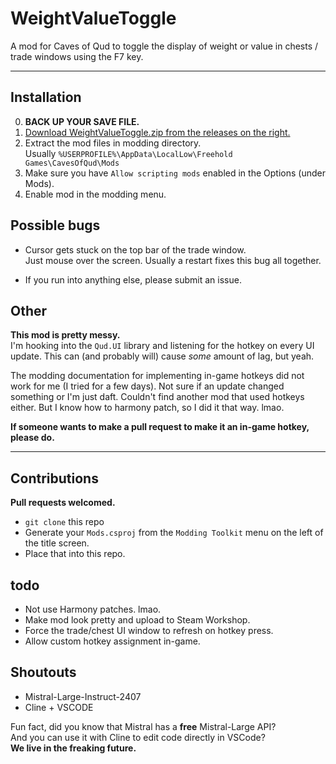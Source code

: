 # WeightValueToggle

A mod for Caves of Qud to toggle the display of weight or value in chests / trade windows using the F7 key.

--- 

<h2>Installation</h2>

0. **BACK UP YOUR SAVE FILE.**
1. [Download WeightValueToggle.zip from the releases on the right.](https://github.com/remghoost/WeightValueToggle/releases/tag/0.0.1)
2. Extract the mod files in modding directory.  
Usually `%USERPROFILE%\AppData\LocalLow\Freehold Games\CavesOfQud\Mods`
3. Make sure you have `Allow scripting mods` enabled in the Options (under Mods).
4. Enable mod in the modding menu.


<h2>Possible bugs</h2>

- Cursor gets stuck on the top bar of the trade window.  
Just mouse over the screen. Usually a restart fixes this bug all together.

- If you run into anything else, please submit an issue.


<h2>Other</h2>

**This mod is pretty messy.**  
I'm hooking into the `Qud.UI` library and listening for the hotkey on every UI update. This can (and probably will) cause *some* amount of lag, but yeah.

The modding documentation for implementing in-game hotkeys did not work for me (I tried for a few days). Not sure if an update changed something or I'm just daft. Couldn't find another mod that used hotkeys either. But I know how to harmony patch, so I did it that way. lmao.

**If someone wants to make a pull request to make it an in-game hotkey, please do.**

---


<h2>Contributions</h2>

**Pull requests welcomed.**  
- `git clone` this repo
- Generate your `Mods.csproj` from the `Modding Toolkit` menu on the left of the title screen.
- Place that into this repo.


<h2>todo</h2>

- Not use Harmony patches. lmao.
- Make mod look pretty and upload to Steam Workshop.
- Force the trade/chest UI window to refresh on hotkey press.
- Allow custom hotkey assignment in-game.


<h2>Shoutouts</h2>

- Mistral-Large-Instruct-2407
- Cline + VSCODE  

Fun fact, did you know that Mistral has a **free** Mistral-Large API?  
And you can use it with Cline to edit code directly in VSCode?  
**We live in the freaking future.**
